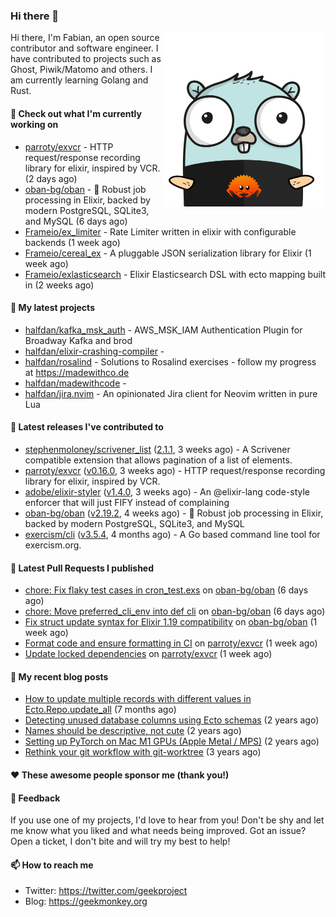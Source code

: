 ### Hi there 👋

<img align="right" src="https://raw.githubusercontent.com/halfdan/halfdan/master/assets/rustgopher.png" width="260">

Hi there, I'm Fabian, an open source contributor and software engineer. I have contributed to projects such as Ghost, Piwik/Matomo and others. I am currently learning Golang and Rust.

#### 👷 Check out what I'm currently working on

- [parroty/exvcr](https://github.com/parroty/exvcr) - HTTP request/response recording library for elixir, inspired by VCR. (2 days ago)
- [oban-bg/oban](https://github.com/oban-bg/oban) - 💎 Robust job processing in Elixir, backed by modern PostgreSQL, SQLite3, and MySQL (6 days ago)
- [Frameio/ex_limiter](https://github.com/Frameio/ex_limiter) - Rate Limiter written in elixir with configurable backends (1 week ago)
- [Frameio/cereal_ex](https://github.com/Frameio/cereal_ex) - A pluggable JSON serialization library for Elixir (1 week ago)
- [Frameio/exlasticsearch](https://github.com/Frameio/exlasticsearch) - Elixir Elasticsearch DSL with ecto mapping built in (2 weeks ago)

#### 🌱 My latest projects

- [halfdan/kafka_msk_auth](https://github.com/halfdan/kafka_msk_auth) - AWS_MSK_IAM Authentication Plugin for Broadway Kafka and brod
- [halfdan/elixir-crashing-compiler](https://github.com/halfdan/elixir-crashing-compiler) - 
- [halfdan/rosalind](https://github.com/halfdan/rosalind) - Solutions to Rosalind exercises - follow my progress at https://madewithco.de
- [halfdan/madewithcode](https://github.com/halfdan/madewithcode) - 
- [halfdan/jira.nvim](https://github.com/halfdan/jira.nvim) - An opinionated Jira client for Neovim written in pure Lua

#### 🔭 Latest releases I've contributed to

- [stephenmoloney/scrivener_list](https://github.com/stephenmoloney/scrivener_list) ([2.1.1](https://github.com/stephenmoloney/scrivener_list/releases/tag/2.1.1), 3 weeks ago) - A Scrivener compatible extension that allows pagination of a list of elements.
- [parroty/exvcr](https://github.com/parroty/exvcr) ([v0.16.0](https://github.com/parroty/exvcr/releases/tag/v0.16.0), 3 weeks ago) - HTTP request/response recording library for elixir, inspired by VCR.
- [adobe/elixir-styler](https://github.com/adobe/elixir-styler) ([v1.4.0](https://github.com/adobe/elixir-styler/releases/tag/v1.4.0), 3 weeks ago) - An @elixir-lang code-style enforcer that will just FIFY instead of complaining
- [oban-bg/oban](https://github.com/oban-bg/oban) ([v2.19.2](https://github.com/oban-bg/oban/releases/tag/v2.19.2), 4 weeks ago) - 💎 Robust job processing in Elixir, backed by modern PostgreSQL, SQLite3, and MySQL
- [exercism/cli](https://github.com/exercism/cli) ([v3.5.4](https://github.com/exercism/cli/releases/tag/v3.5.4), 4 months ago) - A Go based command line tool for exercism.org.

#### 🔨 Latest Pull Requests I published

- [chore: Fix flaky test cases in cron_test.exs](https://github.com/oban-bg/oban/pull/1270) on [oban-bg/oban](https://github.com/oban-bg/oban) (6 days ago)
- [chore: Move preferred_cli_env into def cli](https://github.com/oban-bg/oban/pull/1269) on [oban-bg/oban](https://github.com/oban-bg/oban) (6 days ago)
- [Fix struct update syntax for Elixir 1.19 compatibility](https://github.com/oban-bg/oban/pull/1268) on [oban-bg/oban](https://github.com/oban-bg/oban) (1 week ago)
- [Format code and ensure formatting in CI](https://github.com/parroty/exvcr/pull/234) on [parroty/exvcr](https://github.com/parroty/exvcr) (1 week ago)
- [Update locked dependencies](https://github.com/parroty/exvcr/pull/232) on [parroty/exvcr](https://github.com/parroty/exvcr) (1 week ago)

#### 📜 My recent blog posts

- [How to update multiple records with different values in Ecto.Repo.update_all](https://geekmonkey.org/updating-multiple-records-with-different-values-in-ecto-repo-update_all/) (7 months ago)
- [Detecting unused database columns using Ecto schemas](https://geekmonkey.org/detecting-unused-database-columns-using-ecto-schemas/) (2 years ago)
- [Names should be descriptive, not cute](https://geekmonkey.org/names-should-be-descriptive-not-cute/) (2 years ago)
- [Setting up PyTorch on Mac M1 GPUs (Apple Metal / MPS)](https://geekmonkey.org/setting-up-jupyter-lab-with-pytorch-on-a-mac-with-gpu/) (2 years ago)
- [Rethink your git workflow with git-worktree](https://geekmonkey.org/rethink-your-git-workflow-with-git-worktree/) (3 years ago)

#### ❤️ These awesome people sponsor me (thank you!)


#### 💬 Feedback

If you use one of my projects, I'd love to hear from you! Don't be shy and let me know what you liked
and what needs being improved. Got an issue? Open a ticket, I don't bite and will try my best to help!

#### 📫 How to reach me

- Twitter: https://twitter.com/geekproject
- Blog: https://geekmonkey.org
